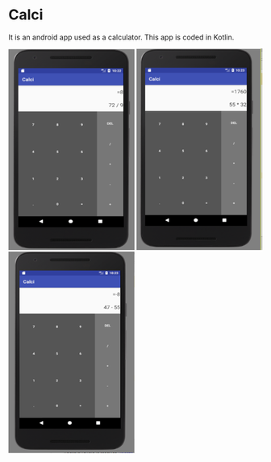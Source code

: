 # Calci
It is an android app used as a calculator. This app is coded in Kotlin.

<img src="https://github.com/pandey2016/Calci/blob/master/SCREENSHOTS/2..PNG" width="250" height="400" /> 
<img src="https://github.com/pandey2016/Calci/blob/master/SCREENSHOTS/3.PNG" width="250" height="400" /> <img src="https://github.com/pandey2016/Calci/blob/master/SCREENSHOTS/4.PNG" width="250" height="400" /> 
